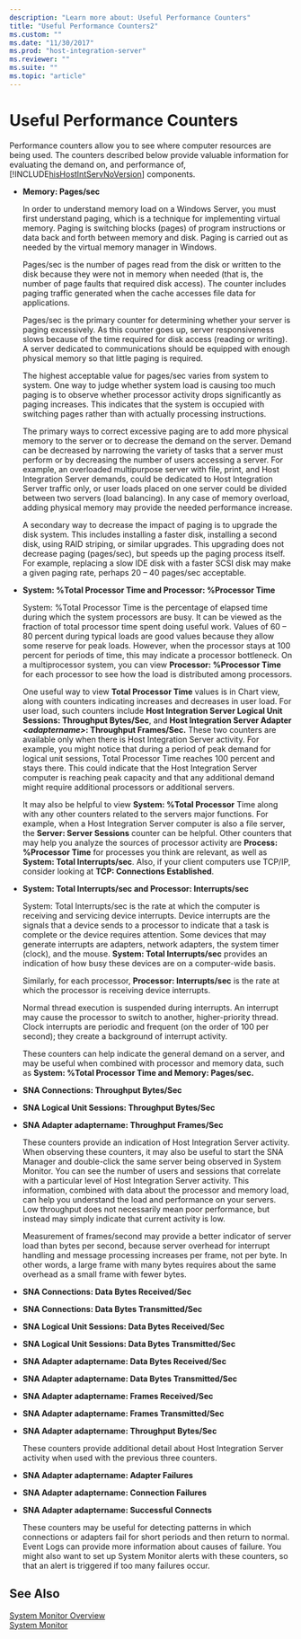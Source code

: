 ```yaml
---
description: "Learn more about: Useful Performance Counters"
title: "Useful Performance Counters2"
ms.custom: ""
ms.date: "11/30/2017"
ms.prod: "host-integration-server"
ms.reviewer: ""
ms.suite: ""
ms.topic: "article"
---
```

# Useful Performance Counters
Performance counters allow you to see where computer resources are being used. The counters described below provide valuable information for evaluating the demand on, and performance of, [!INCLUDE[hisHostIntServNoVersion](../includes/hishostintservnoversion-md.md)] components.  
  
-   **Memory: Pages/sec**  
  
     In order to understand memory load on a Windows Server, you must first understand paging, which is a technique for implementing virtual memory. Paging is switching blocks (pages) of program instructions or data back and forth between memory and disk. Paging is carried out as needed by the virtual memory manager in Windows.  
  
     Pages/sec is the number of pages read from the disk or written to the disk because they were not in memory when needed (that is, the number of page faults that required disk access). The counter includes paging traffic generated when the cache accesses file data for applications.  
  
     Pages/sec is the primary counter for determining whether your server is paging excessively. As this counter goes up, server responsiveness slows because of the time required for disk access (reading or writing). A server dedicated to communications should be equipped with enough physical memory so that little paging is required.  
  
     The highest acceptable value for pages/sec varies from system to system. One way to judge whether system load is causing too much paging is to observe whether processor activity drops significantly as paging increases. This indicates that the system is occupied with switching pages rather than with actually processing instructions.  
  
     The primary ways to correct excessive paging are to add more physical memory to the server or to decrease the demand on the server. Demand can be decreased by narrowing the variety of tasks that a server must perform or by decreasing the number of users accessing a server. For example, an overloaded multipurpose server with file, print, and Host Integration Server demands, could be dedicated to Host Integration Server traffic only, or user loads placed on one server could be divided between two servers (load balancing). In any case of memory overload, adding physical memory may provide the needed performance increase.  
  
     A secondary way to decrease the impact of paging is to upgrade the disk system. This includes installing a faster disk, installing a second disk, using RAID striping, or similar upgrades. This upgrading does not decrease paging (pages/sec), but speeds up the paging process itself. For example, replacing a slow IDE disk with a faster SCSI disk may make a given paging rate, perhaps 20 – 40 pages/sec acceptable.  
  
-   **System: %Total Processor Time and Processor: %Processor Time**  
  
     System: %Total Processor Time is the percentage of elapsed time during which the system processors are busy. It can be viewed as the fraction of total processor time spent doing useful work. Values of 60 – 80 percent during typical loads are good values because they allow some reserve for peak loads. However, when the processor stays at 100 percent for periods of time, this may indicate a processor bottleneck. On a multiprocessor system, you can view **Processor: %Processor Time** for each processor to see how the load is distributed among processors.  
  
     One useful way to view **Total Processor Time** values is in Chart view, along with counters indicating increases and decreases in user load. For user load, such counters include **Host Integration Server Logical Unit Sessions: Throughput Bytes/Sec**, and **Host Integration Server Adapter \<*adaptername>*: Throughput Frames/Sec.** These two counters are available only when there is Host Integration Server activity. For example, you might notice that during a period of peak demand for logical unit sessions, Total Processor Time reaches 100 percent and stays there. This could indicate that the Host Integration Server computer is reaching peak capacity and that any additional demand might require additional processors or additional servers.  
  
     It may also be helpful to view **System: %Total Processor** Time along with any other counters related to the servers major functions. For example, when a Host Integration Server computer is also a file server, the **Server: Server Sessions** counter can be helpful. Other counters that may help you analyze the sources of processor activity are **Process: %Processor Time** for processes you think are relevant, as well as **System: Total Interrupts/sec**. Also, if your client computers use TCP/IP, consider looking at **TCP: Connections Established**.  
  
-   **System: Total Interrupts/sec and Processor: Interrupts/sec**  
  
     System: Total Interrupts/sec is the rate at which the computer is receiving and servicing device interrupts. Device interrupts are the signals that a device sends to a processor to indicate that a task is complete or the device requires attention. Some devices that may generate interrupts are adapters, network adapters, the system timer (clock), and the mouse. **System: Total Interrupts/sec** provides an indication of how busy these devices are on a computer-wide basis.  
  
     Similarly, for each processor, **Processor: Interrupts/sec** is the rate at which the processor is receiving device interrupts.  
  
     Normal thread execution is suspended during interrupts. An interrupt may cause the processor to switch to another, higher-priority thread. Clock interrupts are periodic and frequent (on the order of 100 per second); they create a background of interrupt activity.  
  
     These counters can help indicate the general demand on a server, and may be useful when combined with processor and memory data, such as **System: %Total Processor Time and Memory: Pages/sec.**  
  
-   **SNA Connections: Throughput Bytes/Sec**  
  
-   **SNA Logical Unit Sessions: Throughput Bytes/Sec**  
  
-   **SNA Adapter adaptername: Throughput Frames/Sec**  
  
     These counters provide an indication of Host Integration Server activity. When observing these counters, it may also be useful to start the SNA Manager and double-click the same server being observed in System Monitor. You can see the number of users and sessions that correlate with a particular level of Host Integration Server activity. This information, combined with data about the processor and memory load, can help you understand the load and performance on your servers. Low throughput does not necessarily mean poor performance, but instead may simply indicate that current activity is low.  
  
     Measurement of frames/second may provide a better indicator of server load than bytes per second, because server overhead for interrupt handling and message processing increases per frame, not per byte. In other words, a large frame with many bytes requires about the same overhead as a small frame with fewer bytes.  
  
-   **SNA Connections: Data Bytes Received/Sec**  
  
-   **SNA Connections: Data Bytes Transmitted/Sec**  
  
-   **SNA Logical Unit Sessions: Data Bytes Received/Sec**  
  
-   **SNA Logical Unit Sessions: Data Bytes Transmitted/Sec**  
  
-   **SNA Adapter adaptername: Data Bytes Received/Sec**  
  
-   **SNA Adapter adaptername: Data Bytes Transmitted/Sec**  
  
-   **SNA Adapter adaptername: Frames Received/Sec**  
  
-   **SNA Adapter adaptername: Frames Transmitted/Sec**  
  
-   **SNA Adapter adaptername: Throughput Bytes/Sec**  
  
     These counters provide additional detail about Host Integration Server activity when used with the previous three counters.  
  
-   **SNA Adapter adaptername: Adapter Failures**  
  
-   **SNA Adapter adaptername: Connection Failures**  
  
-   **SNA Adapter adaptername: Successful Connects**  
  
     These counters may be useful for detecting patterns in which connections or adapters fail for short periods and then return to normal. Event Logs can provide more information about causes of failure. You might also want to set up System Monitor alerts with these counters, so that an alert is triggered if too many failures occur.  
  
## See Also  
 [System Monitor Overview](../core/system-monitor-overview1.md)   
 [System Monitor](../core/system-monitor1.md)
